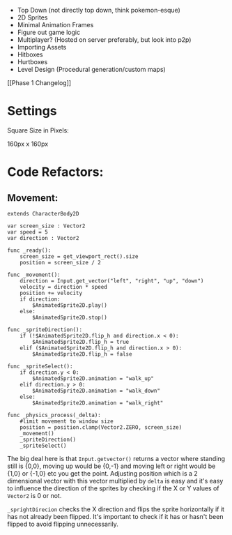 - Top Down (not directly top down, think pokemon-esque)
- 2D Sprites
- Minimal Animation Frames
- Figure out game logic
- Multiplayer? (Hosted on server preferably, but look into p2p)
- Importing Assets
- Hitboxes
- Hurtboxes
- Level Design (Procedural generation/custom maps)

[[Phase 1 Changelog]]
# Settings

Square Size in Pixels:

160px x 160px

# Code Refactors:

## Movement:

```gdscript
extends CharacterBody2D

var screen_size : Vector2
var speed = 5
var direction : Vector2

func _ready():
	screen_size = get_viewport_rect().size
	position = screen_size / 2

func _movement():
	direction = Input.get_vector("left", "right", "up", "down")
	velocity = direction * speed
	position += velocity
	if direction:
		$AnimatedSprite2D.play()
	else:
		$AnimatedSprite2D.stop()

func _spriteDirection():
	if (!$AnimatedSprite2D.flip_h and direction.x < 0):
		$AnimatedSprite2D.flip_h = true
	elif ($AnimatedSprite2D.flip_h and direction.x > 0):
		$AnimatedSprite2D.flip_h = false

func _spriteSelect():
	if direction.y < 0:
		$AnimatedSprite2D.animation = "walk_up"
	elif direction.y > 0:
		$AnimatedSprite2D.animation = "walk_down"
	else:
		$AnimatedSprite2D.animation = "walk_right"

func _physics_process(_delta):
	#limit movement to window size
	position = position.clamp(Vector2.ZERO, screen_size)
	_movement()
	_spriteDirection()
	_spriteSelect()
```

The big deal here is that `Input.getvector()` returns a vector where standing still is {0,0}, moving up would be {0,-1} and moving left or right would be {1,0} or {-1,0} etc you get the point. Adjusting position which is a 2 dimensional vector with this vector multiplied by `delta` is easy and it's easy to influence the direction of the sprites by checking if the X or Y values of `Vector2` is 0 or not. 

`_sprightDirecion` checks the X direction and flips the sprite horizontally if it has not already been flipped. It's important to check if it has or hasn't been flipped to avoid flipping unnecessarily.